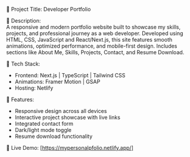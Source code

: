 📁 Project Title: Developer Portfolio

📝 Description:  
A responsive and modern portfolio website built to showcase my skills, projects, and professional journey as a web developer. Developed using HTML, CSS, JavaScript and React/Next.js, this site features smooth animations, optimized performance, and mobile-first design. Includes sections like About Me, Skills, Projects, Contact, and Resume Download.

🔧 Tech Stack:  
- Frontend: Next.js | TypeScript | Tailwind CSS
- Animations: Framer Motion | GSAP
- Hosting: Netlify

🚀 Features:  
- Responsive design across all devices  
- Interactive project showcase with live links  
- Integrated contact form  
- Dark/light mode toggle
- Resume download functionality

📸 Live Demo: [https://mypersonalpfolio.netlify.app/]